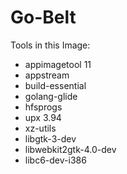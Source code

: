 # Go-Belt

Tools in this Image:

* appimagetool 11
* appstream
* build-essential
* golang-glide
* hfsprogs
* upx 3.94
* xz-utils
* libgtk-3-dev
* libwebkit2gtk-4.0-dev
* libc6-dev-i386
